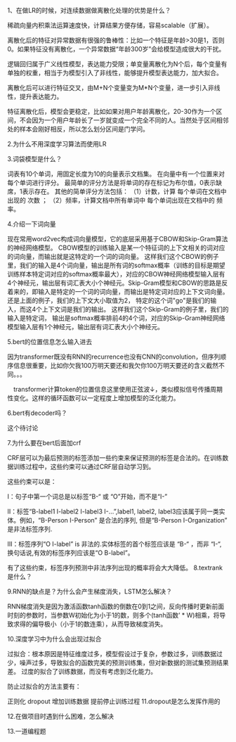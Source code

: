 1、在做LR的时候，对连续数据做离散化处理的优势是什么？

稀疏向量内积乘法运算速度快，计算结果方便存储，容易scalable（扩展）。

离散化后的特征对异常数据有很强的鲁棒性：比如一个特征是年龄>30是1，否则0。如果特征没有离散化，一个异常数据“年龄300岁”会给模型造成很大的干扰。

逻辑回归属于广义线性模型，表达能力受限；单变量离散化为N个后，每个变量有单独的权重，相当于为模型引入了非线性，能够提升模型表达能力，加大拟合。

离散化后可以进行特征交叉，由M+N个变量变为M*N个变量，进一步引入非线性，提升表达能力。

特征离散化后，模型会更稳定，比如如果对用户年龄离散化，20-30作为一个区间，不会因为一个用户年龄长了一岁就变成一个完全不同的人。当然处于区间相邻处的样本会刚好相反，所以怎么划分区间是门学问。

2.为什么不用深度学习算法而使用LR

3.词袋模型是什么？

词表有10个单词，用固定长度为10的向量表示文档集。
在向量中有一个位置来对每个单词进行评分。
最简单的评分方法是将单词的存在标记为布尔值，0表示缺席，1表示存在。
其他的简单评分方法包括：
（1）计数，计算 每个单词在文档中出现的 次数 ；
（2）频率，计算文档中所有单词中 每个单词出现在文档中的 频率。

4.介绍一下词向量

现在常用word2vec构成词向量模型，它的底层采用基于CBOW和Skip-Gram算法的神经网络模型。 CBOW模型的训练输入是某一个特征词的上下文相关的词对应的词向量，而输出就是这特定的一个词的词向量。 这样我们这个CBOW的例子里，我们的输入是4个词向量，输出是所有词的softmax概率（训练的目标是期望训练样本特定词对应的softmax概率最大），对应的CBOW神经网络模型输入层有4个神经元，输出层有词汇表大小个神经元。Skip-Gram模型和CBOW的思路是反着来的，即输入是特定的一个词的词向量，而输出是特定词对应的上下文词向量。还是上面的例子，我们的上下文大小取值为2， 特定的这个词"go"是我们的输入，而这4个上下文词是我们的输出。 这样我们这个Skip-Gram的例子里，我们的输入是特定词， 输出是softmax概率排前4的4个词，对应的Skip-Gram神经网络模型输入层有1个神经元，输出层有词汇表大小个神经元。

5.bert的位置信息怎么输入进去

因为transformer既没有RNN的recurrence也没有CNN的convolution，但序列顺序信息很重要，比如你欠我100万明天要还和我欠你100万明天要还的含义截然不同。。。

　transformer计算token的位置信息这里使用正弦波↓，类似模拟信号传播周期性变化。这样的循环函数可以一定程度上增加模型的泛化能力。

6.bert有decoder吗？

这个待讨论

7.为什么要在bert后面加crf

  CRF层可以为最后预测的标签添加一些约束来保证预测的标签是合法的。在训练数据训练过程中，这些约束可以通过CRF层自动学习到。

这些约束可以是：

I：句子中第一个词总是以标签“B-“ 或 “O”开始，而不是“I-”

II：标签“B-label1 I-label2 I-label3 I-…”,label1, label2, label3应该属于同一类实体。例如，“B-Person I-Person” 是合法的序列, 但是“B-Person I-Organization” 是非法标签序列.

III：标签序列“O I-label” is 非法的.实体标签的首个标签应该是 “B-“ ，而非 “I-“, 换句话说,有效的标签序列应该是“O B-label”。

有了这些约束，标签序列预测中非法序列出现的概率将会大大降低。
8.textrank是什么？

9.RNN的缺点是？为什么会产生梯度消失，LSTM怎么解决？

RNN梯度消失是因为激活函数tanh函数的倒数在0到1之间，反向传播时更新前面时刻的参数时，当参数W初始化为小于1的数，则多个(tanh函数’ * W)相乘，将导致求得的偏导极小（小于1的数连乘），从而导致梯度消失。

10.深度学习中为什么会出现过拟合

过拟合：根本原因是特征维度过多，模型假设过于复杂，参数过多，训练数据过少，噪声过多，导致拟合的函数完美的预测训练集，但对新数据的测试集预测结果差。 过度的拟合了训练数据，而没有考虑到泛化能力。

防止过拟合的方法主要有：

正则化
dropout
增加训练数据
提前停止训练过程
11.dropout是怎么发挥作用的

12.在做项目时遇到什么困难，怎么解决

13.一道编程题